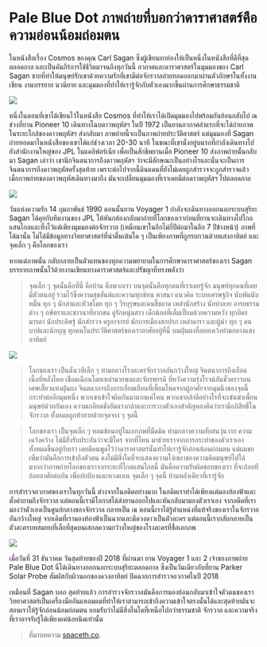 
Pale Blue Dot ภาพถ่ายที่บอกว่าดาราศาสตร์คือความอ่อนน้อมถ่อมตน
===

ในหนังสือเรื่อง Cosmos ของคุณ Carl Sagan ซึ่งผู้เขียนยกย่องให้เป็นหนึ่งในหนังสือที่ดีที่สุดตลอดกาล และเป็นคัมภีร์การใช้ชีวิตมาจนถึงทุกวันนี้ อวกาศและดาราศาสตร์ในมุมมองของ Carl Sagan ชายที่ทำให้มนุษย์รักเขาด้วยความรักที่เขามีต่อจักรวาลถ่ายทอดออกมาผ่านตัวอักษรในทั้งงานเขียน งานบรรยาย นวนิยาย และมุมมองที่ทำให้เรารู้จักกับตัวเองมากขึ้นผ่านการศึกษาธรรมชาติ

![](https://spaceth.co/wp-content/uploads/2019/10/carlsagan1.jpg)

หนึ่งในตอนที่เขาได้เขียนไว้ในหนังสือ Cosmos ที่ทำให้เราได้เปิดมุมมองไปพร้อมกันย้อนกลับไป ณ ช่วงที่ยาน Pioneer 10 เดินทางโฉบดาวพฤหัสฯ ในปี 1972 เป็นยานอวกาศลำแรกที่จะได้ถ่ายภาพในระยะใกล้ของดาวพฤหัสฯ ส่งกลับมา ภาพถ่ายนี้จะเป็นภาพถ่ายประวัติศาสตร์ แต่มุมมองที่ Sagan ถ่ายทอดมาในหนังสือของเขาได้แก่ช่วงเวลา 20-30 นาที ในขณะที่เขานั่งอยู่บนรถที่กำลังเดินทางไปยังสำนักงานใหญ่ของ JPL ในแคลิฟอร์เนีย เพื่อเป็นสักขีพยานเมื่อ Pioneer 10 ส่งภาพถ่ายนั้นกลับมา Sagan เล่าว่า เขานึกจินตนาการถึงดาวพฤหัสฯ ว่าจะมีลักษณะเป็นอย่างไรและนั่นจะเป็นการจินตนาการถึงดาวพฤหัสครั้งสุดท้าย เพราะต่อไปจากนี้ดินแดนที่ยังไม่เคยถูกสำรวจจะถูกสำรวจแล้ว เมื่อภาพถ่ายของดาวพฤหัสเดินทางมาถึง มันจะเปลี่ยนมุมมองที่เราเคยมีต่อดาวพฤหัสฯ ไปตลอดกาล

![](https://spaceth.co/wp-content/uploads/2019/10/997_668761main_ac73-9341-1024x795.jpg)

วันแห่งความรัก 14 กุมภาพันธ์ 1990 ตอนนั้นยาน Voyager 1 กำลังจะเดินทางออกนอกระบบสุริยะ Sagan ได้คุยกับทีมงานของ JPL ให้หันกล้องกลับมาถ่ายที่โลกของเราก่อนที่ยานจะเดินทางไปไกลแสนไกลและทิ้งไว้แต่เพียงมุมมองต่อจักรวาล (เหมือนเขาในอีกไม่กี่ปีต่อมาในอีก 7 ปีข้างหน้า) ภาพที่ได้มานั้น ไม่ได้มีข้อมูลทางวิทยาศาสตร์ที่น่าตื่นเต้นใด ๆ เป็นเพียงภาพที่ถูกรบกวนด้วยแสงอาทิตย์ และจุดเล็ก ๆ คือโลกของเรา

หากแต่ภาพนั้น กลับกลายเป็นตัวแทนของทุกความพยายามในการศึกษาดาราศาสตร์ของเรา Sagan บรรยายภาพนั้นไว้ด้วยงานเขียนทางดาราศาสตร์และปรัชญาที่ทรงพลังว่า

> จุดเล็ก ๆ จุดนั้นคือที่นี่ คือบ้าน คือพวกเรา บนจุดนั้นคือทุกคนที่เราเคยรู้จัก มนุษย์ทุกคนที่เคยมีตัวตนอยู่ รวมไว้ซึ่งความสุขสันต์และความทุกข์ทน ศาสนา แนวคิด ระบบเศรษฐกิจ นับพันนับหมื่น ทุก ๆ นักล่าและหัวขโมย ทุก ๆ วีรบุรุษและคนขี้ขลาด เหล่านักสร้าง นักทำลาย อารยธรรมต่าง ๆ กษัตราและชาวนาที่ยากชน คู่รักหนุ่มสาว เด็กน้อยที่เต็มเปี่ยมด้วยความหวัง ทุกบิดรมารดา นักประดิษฐ์ นักสำรวจ ครูอาจารย์ นักการเมืองสกปรก เหล่าดารา และผู้นำ ทุก ๆ คนบาปและนักบุญ ทุกคนในประวัติศาสตร์ของเราอาศัยอยู่ที่นี่ บนฝุ่นผงที่ลอยเคว้งท่ามกลางแสงอาทิตย์

![](https://spaceth.co/wp-content/uploads/2019/10/image-20150323-26729-1ocuw8j-1024x1024.jpg)

> โลกของเรา เป็นดั่งเวทีเล็ก ๆ ท่ามกลางโรงละครจักรวาลอันกว้างใหญ่ จินตนาการถึงเลือดเนื้อที่หลั่งไหล เชือดเฉือนโดยเหล่านายพลและจักรพรรดิ ที่หวังความรุ่งโรจน์อันชั่วคราวบนเศษเสี้ยวแห่งฝุ่นผง จินตนาการถึงการเยี่ยมเยือนที่เหี้ยมโหดจากผู้อาศัยจากมุมนึงของจุดนี้กระทำต่ออีกมุมหนึ่ง พวกเขาเข้าใจผิดกันมามากแค่ไหน พวกเขากล้าดีอย่างไรที่จะเข่นฆ่าเพื่อนมนุษย์ด้วยกันเอง ความเกลียดชังอันแรงกล้าและการวางตัวเองสำคัญหลงคิดว่าเรามีอภิสิทธิ์ในจักรวาล ทั้งหมดถูกท้าทายด้วยจุดจาง ๆ จุดนี้


> โลกของเรา เป็นจุดเล็ก ๆ หลมซ่อนอยู่ในเอกภพที่มืดมิด ท่ามกลางความสับสนวุ่นวาย ความเคว้งคว้าง ไม่มีสิ่งรับประกันว่าจะมีใคร จากที่ไหน มาช่วยเราจากการกระทำของตัวเราเอง ทั้งหมดขึ้นอยู่กับเรา เคยมีคนพูดไว้ว่าดาราศาสตร์นั้นทำให้เรารู้จักอ่อนน้อมถ่อมตน แต่ผมขอเพิ่มว่ามันคือการเข้าถึงตัวตน คงไม่มีสิ่งใดที่จะแสดงความโง่เขลาของความคิดมนุษย์ไปได้มากกว่าภาพถ่ายโลกของเราจากระยะที่ไกลแสนไกลนี้ มันคือความรับผิดชอบของเรา ที่จะถ้อยทีถ้อยอาศัยต่อกัน เพื่อปกป้องและหวงแหน จุดเล็ก ๆ จุดนี้ บ้านหลังเดียวที่เรารู้จัก

การสำรวจอวกาศของเราในทุกวันนี้ ต่างจากในอดีตอย่างมาก ในอดีตเราทำได้เพียงแต่มองท้องฟ้าและตั้งคำถามถึงจักรวาล แต่ตอนนี้เรามีโอกาสได้ส่งยานออกไปและหันกลับมามองตัวเราเอง จากอดีตที่เรามองว่าตัวเองเป็นศูนย์กลางของจักรวาล กลายเป็น ณ ตอนนี้เราได้รู้ตำแหน่งที่แท้จริงของเราในจักรวาลอันกว้างใหญ่ จากเดิมที่เรามองท้องฟ้าเป็นฉากและมีดวงดาวเป็นตัวละคร แต่ตอนนี้เรากลับกลายเป็นตัวละครบทสมทบที่เล็กที่สุดบนเสกลความกว้างใหญ่ของโรงละครที่ชื่อเอกภพ

![](https://spaceth.co/wp-content/uploads/2019/10/PIA21839-16-1024x576.jpg)

เมื่อวันที่ 31 ธันวาคม วันสุดท้ายของปี 2018 ที่ผ่านมา ยาน Voyager 1 และ 2 เจ้าของภาพถ่าย Pale Blue Dot นี่ได้เดินทางออกนอกระบบสุริยะตลอดกาล ซึ่งเป็นวันเดียวกับที่ยาน Parker Solar Probe สัมผัสกับผิวนอกของดวงอาทิตย์ ปิดฉากการสำรวจอวกาศในปี 2018

เหมือนที่ Sagan บอก สุดท้ายแล้ว การสำรวจจักรวาลมันคือการมองย้อนกลับมาเข้าใจตัวตนของเรา วิทยาศาสตร์เป็นเครื่องมืออันแหลมคมที่ทำให้เราสามารถเข้าถึงความเข้าใจตรงนั้นได้และสุดท้ายมันจะสอนเราให้รู้จักอ่อนน้อมถ่อมตน ยอมรับว่าไม่มีสิ่งอื่นใดที่เหนือไปกว่าธรรมชาติ จักรวาล และความจริง ที่เราอาจรับรู้ได้เพียงแค่น้อยนิดเท่านั้น

> ที่มาบทความ [spaceth.co](https://spaceth.co/pale-blue-dot/).
<!--stackedit_data:
eyJoaXN0b3J5IjpbMTM0MTQzMjM3NF19
-->